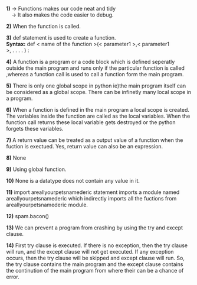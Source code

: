 **1)**
→&nbsp;Functions makes our code neat and tidy\
&ensp;&ensp;→&nbsp;It also makes the code easier to debug.  

**2)**
When the function is called.  

**3)**
def statement is used to create a function.\
**Syntax:**
def < name of the function >(< parameter1 >,< parameter1 >,&nbsp;.&nbsp;.&nbsp;.&nbsp;.&nbsp;)&nbsp;:

**4)**
A function is a program or a code block which is defined seperatly outside the main program
and runs only if the particular function is called ,whereas a function call is used to call a function
form the main program.

**5)**
There is only one global scope in python ie)the main program itself can be considered as 
a global scope. There can be infinetly many local scope in a program.

**6)**
When a function is defined in the main program a local scope is created. The variables inside 
the function are called as the local variables. When the function call returns these local 
variable gets destroyed or the python forgets these variables.

**7)**
A return value can be treated as a output value of a function when the fuction is exectued. Yes, 
return value can also be an expression.

**8)**
None

**9)**
Using global function.

**10)**
None is a datatype does not contain any value in it.

**11)**
import areallyourpetsnamederic statement imports a module named areallyourpetsnamederic which
indirectly imports all the fuctions from areallyourpetsnamederic module.

**12)**
spam.bacon()

**13)**
We can prevent a program from crashing by using the try and except clause.

**14)**
First try clause is executed. If there is no exception, then the try clause will run, and the
except clause will not get executed. If any exception occurs, then the try clause will be skipped
 and except clause will run. So, the try clause contains the main program and the 
except clause contains the continution of the main program from where their can be a
chance of error.